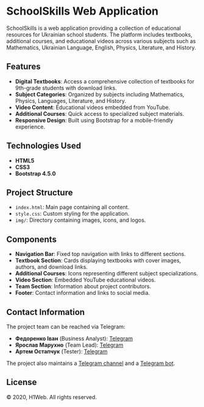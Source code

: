 # SchoolSkills Web Application

SchoolSkills is a web application providing a collection of educational resources for Ukrainian school students. The platform includes textbooks, additional courses, and educational videos across various subjects such as Mathematics, Ukrainian Language, English, Physics, Literature, and History.

## Features

- **Digital Textbooks**: Access a comprehensive collection of textbooks for 9th-grade students with download links.
- **Subject Categories**: Organized by subjects including Mathematics, Physics, Languages, Literature, and History.
- **Video Content**: Educational videos embedded from YouTube.
- **Additional Courses**: Quick access to specialized subject materials.
- **Responsive Design**: Built using Bootstrap for a mobile-friendly experience.

## Technologies Used

- **HTML5**
- **CSS3**
- **Bootstrap 4.5.0**

## Project Structure

- `index.html`: Main page containing all content.
- `style.css`: Custom styling for the application.
- `img/`: Directory containing images, icons, and logos.

## Components

- **Navigation Bar**: Fixed top navigation with links to different sections.
- **Textbook Section**: Cards displaying textbooks with cover images, authors, and download links.
- **Additional Courses**: Icons representing different subject specializations.
- **Video Section**: Embedded YouTube educational videos.
- **Team Section**: Information about project contributors.
- **Footer**: Contact information and links to social media.

## Contact Information

The project team can be reached via Telegram:

- **Федоренко Іван** (Business Analyst): [Telegram](https://t.me/frogBrog)
- **Ярослав Марухно** (Team Lead): [Telegram](https://t.me/pivowaryaroslav)
- **Артем Остапчук** (Tester): [Telegram](https://t.me/Artem_280)

The project also maintains a [Telegram channel](https://t.me/schoolskillss) and a [Telegram bot](https://t.me/SchoolLogicBot).

## License

© 2020, H1Web. All rights reserved.
